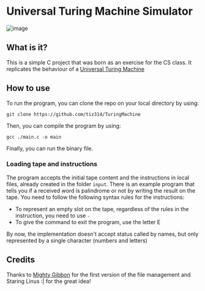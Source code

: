 # Universal Turing Machine Simulator

![image](https://user-images.githubusercontent.com/63679072/200189750-8f22a947-2ba4-4d17-943e-45dd7a13821d.png)


## What is it?

This is a simple C project that was born as an exercise for the CS class. It replicates the behaviour of a [Universal Turing Machine](https://en.wikipedia.org/wiki/Universal_Turing_machine)


## How to use

To run the program, you can clone the repo on your local directory by using:
```
git clone https://github.com/tiz314/TuringMachine
```
Then, you can compile the program by using:
```
gcc ./main.c -o main
```
Finally, you can run the binary file. 

### Loading tape and instructions
The program accepts the initial tape content and the instructions in local files, already created in the folder `input`. There is an example program that tells you if a received word is palindrome or not by writing the result on the tape. 
You need to follow the following syntax rules for the instructions:
- To represent an empty slot on the tape, regardless of the rules in the instruction, you need to use `-`
- To give the command to exit the program, use the letter E

By now, the implementation doesn't accept status called by names, but only represented by a single character (numbers and letters)

## Credits

Thanks to [Mighty Gibbon](https://github.com/alberto-mg) for the first version of the file management and Staring Linus :| for the great idea!
